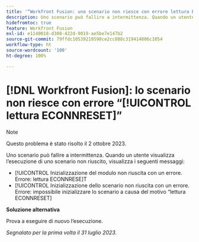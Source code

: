 ```yaml
---
title: '“Workfront Fusion: uno scenario non riesce con errore lettura ECONNRESET”'
description: Uno scenario può fallire a intermittenza. Quando un utente visualizza l’esecuzione di uno scenario non riuscito, vede messaggi di errore che fanno riferimento alla lettura ECONNRESET”
hidefromtoc: true
feature: Workfront Fusion
exl-id: e1140018-d308-422d-9019-ae5be7e147b2
source-git-commit: 79ffdc10539219598ce2cc888c319414806c1054
workflow-type: ht
source-wordcount: '100'
ht-degree: 100%

---
```


# [!DNL Workfront Fusion]: lo scenario non riesce con errore “[!UICONTROL lettura ECONNRESET]”

>[!NOTE]
>
>Questo problema è stato risolto il 2 ottobre 2023.

Uno scenario può fallire a intermittenza. Quando un utente visualizza l’esecuzione di uno scenario non riuscito, visualizza i seguenti messaggi:

* [!UICONTROL Inizializzazione del modulo non riuscita con un errore. Errore: lettura ECONNRESE]T
* [!UICONTROL Inizializzazione dello scenario non riuscita con un errore. Errore: impossibile inizializzare lo scenario a causa del motivo “lettura ECONNRESET]

**Soluzione alternativa**

Prova a eseguire di nuovo l’esecuzione.

_Segnalato per la prima volta il 31 luglio 2023._
